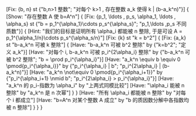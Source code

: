 [Fix: {b, n} st {"b,n>1 整数"; "对每个 k>1 , 存在整数 a_k 使得 k | (b-a_k^n)"}]
{
    [Show: "存在整数 A 使 b=A^n"]
    {
        [Fix: {p_1, \ldots , p_s,  \alpha_1, \ldots , \alpha_s} st {"b = p_1^{\alpha_1}\cdots p_s^{\alpha_s}"; "p_1,\ldots ,p_s 不同质数"}]
        {
            [Hint: "我们的目标是证明所有 \alpha_i 都能被 n 整除, 于是可设 A = p_1^{\alpha_1/n}\cdots p_s^{\alpha_s/n}"]
            [Fix: {k} st "k = b^2"]
            {
                [Fix: {a_k} st "b-a_k^n 可被 k 整除"]
                {
                    [Have: "b-a_k^n 可被 b^2 整除" by {"k=b^2"; "定义 a_k"}]
                    [Have: "对每个 i, b-a_k^n 可被 p_i^{2\alpha_i} 整除" by {"b-a_k^n 可被 b^2 整除"; "b = \prod p_i^{\alpha_i}"}]
                    [Have: "a_k^n \equiv b \equiv 0 \pmod{p_i^{\alpha_i}}" by {"p_i^{\alpha_i} | b"; "p_i^{2\alpha_i} | (b-a_k^n)"}]
                    [Have: "a_k^n \not\equiv 0 \pmod{p_i^{\alpha_i+1}}" by {"p_i^{\alpha_i+1} \nmid b"; "p_i^{2\alpha_i} > p_i^{\alpha_i}"}]
                    [Have: "a_k^n 的 p_i-指数为 \alpha_i" by "上两式同模比较"]
                    [Have: "\alpha_i 能被 n 整除" by "a_k^n 是 n 次幂"]
                }
            }
            [Have: "所有 \alpha_i 都能被 n 整除" by "对每个 i 都成立"]
            [Have: "b=A^n 对某个整数 A 成立" by "b 的质因数分解中各指数均被 n 整除"]
        }
    }
}